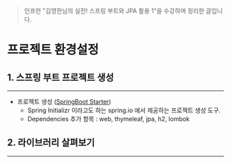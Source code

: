 > 인프런 "김영한님의 실전! 스프링 부트와 JPA 활용 1"을 수강하며 정리한 글입니다.

# 프로젝트 환경설정
## 1. 스프링 부트 프로젝트 생성

---

* 프로젝트 생성 ([SpringBoot Starter](start.spring.io))
  * Spring Initializr 이라고도 하는 spring.io 에서 제공하는 프로젝트 생성 도구.
  * Dependencies 추가 항목 : web, thymeleaf, jpa, h2, lombok

## 2. 라이브러리 살펴보기

---